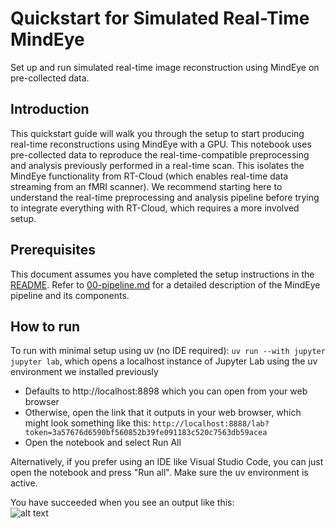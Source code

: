 # Quickstart for Simulated Real-Time MindEye
Set up and run simulated real-time image reconstruction using MindEye on pre-collected data.

## Introduction
This quickstart guide will walk you through the setup to start producing real-time reconstructions using MindEye with a GPU. This notebook uses pre-collected data to reproduce the real-time-compatible preprocessing and analysis previously performed in a real-time scan. This isolates the MindEye functionality from RT-Cloud (which enables real-time data streaming from an fMRI scanner). We recommend starting here to understand the real-time preprocessing and analysis pipeline before trying to integrate everything with RT-Cloud, which requires a more involved setup.

## Prerequisites
This document assumes you have completed the setup instructions in the [README](../README.md). Refer to [00-pipeline.md](00-pipeline.md) for a detailed description of the MindEye pipeline and its components.

## How to run
To run with minimal setup using uv (no IDE required): `uv run --with jupyter jupyter lab`, which opens a localhost instance of Jupyter Lab using the uv environment we installed previously 
* Defaults to http://localhost:8898 which you can open from your web browser
* Otherwise, open the link that it outputs in your web browser, which might look something like this: `http://localhost:8888/lab?token=3a57676d6590bf560852b39fe091183c520c7563db59acea`
* Open the notebook and select Run All

Alternatively, if you prefer using an IDE like Visual Studio Code, you can just open the notebook and press "Run all". Make sure the uv environment is active.

You have succeeded when you see an output like this:     
![alt text](https://github.com/brainiak/rtcloud-projects/raw/main/mindeye/docs/sample_jupyter_output.png "Sample Jupyter Output")
